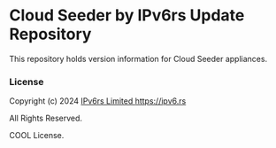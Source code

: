 # Cloud Seeder by IPv6rs Update Repository

This repository holds version information for Cloud Seeder appliances.

### License

Copyright (c) 2024 [IPv6rs Limited <https://ipv6.rs>](https://ipv6.rs)

All Rights Reserved.

COOL License.
